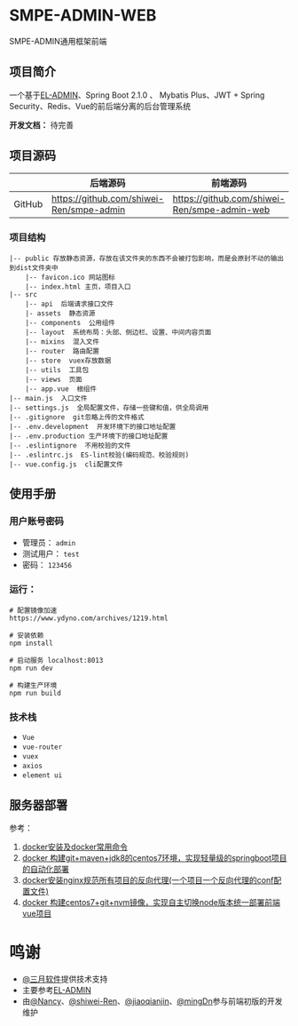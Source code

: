 # SMPE-ADMIN-WEB
SMPE-ADMIN通用框架前端

## 项目简介
一个基于[EL-ADMIN](https://el-admin.vip/)、Spring Boot 2.1.0 、 Mybatis Plus、JWT + Spring Security、Redis、Vue的前后端分离的后台管理系统

**开发文档：**  待完善

## 项目源码

|     |   后端源码  |   前端源码  |
|---  |--- | --- |
|  GitHub  | https://github.com/shiwei-Ren/smpe-admin |   https://github.com/shiwei-Ren/smpe-admin-web  |

### 项目结构

```
|-- public 存放静态资源，存放在该文件夹的东西不会被打包影响，而是会原封不动的输出到dist文件夹中
    |-- favicon.ico 网站图标
    |-- index.html 主页，项目入口
|-- src
    |-- api  后端请求接口文件
    |- assets  静态资源
    |-- components  公用组件
    |-- layout  系统布局：头部、侧边栏、设置、中间内容页面
    |-- mixins  混入文件
    |-- router  路由配置
    |-- store  vuex存放数据
    |-- utils  工具包
    |-- views  页面
    |-- app.vue  根组件
|-- main.js  入口文件
|-- settings.js  全局配置文件，存储一些键和值，供全局调用
|-- .gitignore  git忽略上传的文件格式
|-- .env.development  开发环境下的接口地址配置
|-- .env.production 生产环境下的接口地址配置
|-- .eslintignore  不用校验的文件
|-- .eslintrc.js  ES-lint校验(编码规范、校验规则)
|-- vue.config.js  cli配置文件
```

## 使用手册
### 用户账号密码

- 管理员： ```admin```
- 测试用户： ```test```
- 密码： ```123456```

### 运行：

```
# 配置镜像加速
https://www.ydyno.com/archives/1219.html

# 安装依赖
npm install

# 启动服务 localhost:8013
npm run dev

# 构建生产环境
npm run build
```

### 技术栈

- ```Vue```
- ```vue-router```
- ```vuex```
- ```axios```
- ```element ui```

## 服务器部署
参考：
1. [docker安装及docker常用命令](https://blog.csdn.net/qq_42937522/article/details/106274293)
2. [docker 构建git+maven+jdk8的centos7环境，实现轻量级的springboot项目的自动化部署](https://blog.csdn.net/qq_42937522/article/details/107755941)
3. [docker安装nginx规范所有项目的反向代理(一个项目一个反向代理的conf配置文件)](https://blog.csdn.net/qq_42937522/article/details/108179441)
4. [docker 构建centos7+git+nvm镜像，实现自主切换node版本统一部署前端vue项目](https://blog.csdn.net/qq_42937522/article/details/108702775)

# 鸣谢
- [@三月软件](http://www.marchsoft.cn/)提供技术支持
- 主要参考[EL-ADMIN](https://el-admin.vip/)
- 由[@Nancy](https://github.com/NancyDancy)、[@shiwei-Ren](https://github.com/shiwei-Ren)、[@jiaoqianjin](https://github.com/jiaoqianjin)、[@mingDn](https://github.com/mingDn)参与前端初版的开发维护



